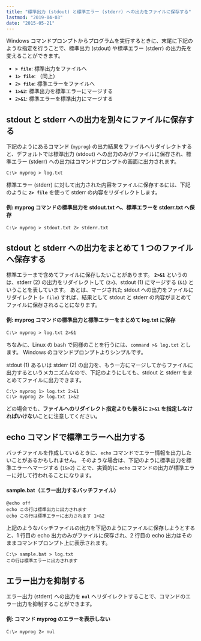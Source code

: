 ```yaml
---
title: "標準出力 (stdout) と標準エラー (stderr) への出力をファイルに保存する"
lastmod: "2019-04-03"
date: "2015-05-21"
---
```


Windows コマンドプロンプトからプログラムを実行するときに、末尾に下記のような指定を行うことで、標準出力 (stdout) や標準エラー (stderr) の出力先を変えることができます。

- **`> file`**: 標準出力をファイルへ
- **`1> file`**: （同上）
- **`2> file`**: 標準エラーをファイルへ
- **`1>&2`**: 標準出力を標準エラーにマージする
- **`2>&1`**: 標準エラーを標準出力にマージする


stdout と stderr への出力を別々にファイルに保存する
----

下記のようにあるコマンド (`myprog`) の出力結果をファイルへリダイレクトすると、デフォルトでは標準出力 (stdout) への出力のみがファイルに保存され、標準エラー (stderr) への出力はコマンドプロンプトの画面に出力されます。

```
C:\> myprog > log.txt
```

標準エラー (stderr) に対して出力された内容をファイルに保存するには、下記のように **`2> file`** を使って stderr の内容をリダイレクトします。

#### 例: myprog コマンドの標準出力を stdout.txt へ、標準エラーを stderr.txt へ保存

```
C:\> myprog > stdout.txt 2> stderr.txt
```


stdout と stderr への出力をまとめて 1 つのファイルへ保存する
----

標準エラーまで含めてファイルに保存したいことがあります。
**`2>&1`** というのは、stderr (2) の出力をリダイレクトして (`2>`)、stdout (1) にマージする (`&1`) ということを表しています。
あとは、マージされた stdout への出力をファイルにリダイレクト (`> file`) すれば、結果として stdout と stderr の内容がまとめてファイルに保存されることになります。

#### 例: myprog コマンドの標準出力と標準エラーをまとめて log.txt に保存

```
C:\> myprog > log.txt 2>&1
```

<div class="note">
ちなみに、Linux の bash で同様のことを行うには、<code>command &gt;&amp; log.txt</code> とします。
Windows のコマンドプロンプトよりシンプルです。
</div>

stdout (1) あるいは stderr (2) の出力を、もう一方にマージしてからファイルに出力するというメカニズムなので、下記のようにしても、stdout と stderr をまとめてファイルに出力できます。

```
C:\> myprog 1> log.txt 2>&1
C:\> myprog 2> log.txt 1>&2
```

どの場合でも、**ファイルへのリダイレクト指定よりも後ろに `2>&1` を指定しなければいけない**ことに注意してください。


echo コマンドで標準エラーへ出力する
----

バッチファイルを作成しているときに、`echo` コマンドでエラー情報を出力したいことがあるかもしれません。
そのような場合は、下記のように標準出力を標準エラーへマージする (`1&>2`) ことで、実質的に `echo` コマンドの出力が標準エラーに対して行われることになります。

#### sample.bat（エラー出力するバッチファイル）

```
@echo off
echo この行は標準出力に出力されます
echo この行は標準エラーに出力されます 1>&2
```

上記のようなバッチファイルの出力を下記のようにファイルに保存しようとすると、1 行目の echo 出力のみがファイルに保存され、2 行目の echo 出力はそのままコマンドプロンプト上に表示されます。

```
C:\> sample.bat > log.txt
この行は標準エラーに出力されます
```


エラー出力を抑制する
----

エラー出力 (stderr) への出力を **`nul`** へリダイレクトすることで、コマンドのエラー出力を抑制することができます。

#### 例: コマンド myprog のエラーを表示しない

```
C:\> myprog 2> nul
```

